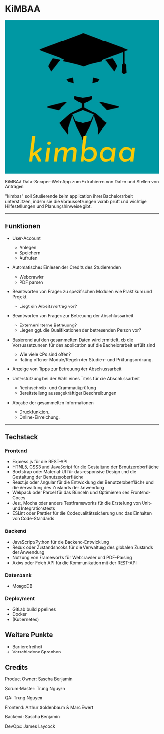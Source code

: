 # KiMBAA


![Kimbaa logo](/res/kimbaa_logo.jpg "kimbaa logo")

KiMBAA Data-Scraper-Web-App zum Extrahieren von Daten und Stellen von Anträgen 


"kimbaa" soll Studierende beim application ihrer Bachelorarbeit unterstützen, indem sie die Voraussetzungen vorab prüft und wichtige Hilfestellungen und Planungshinweise gibt.

---

## Funktionen

- User-Account
    - Anlegen
    - Speichern 
    - Aufrufen

- Automatisches Einlesen der Credits des Studierenden
    - Webcrawler
    - PDF parsen 

- Beantworten von Fragen zu spezifischen Modulen wie Praktikum und Projekt
    - Liegt ein Arbeitsvertrag vor?
- Beantworten von Fragen zur Betreuung der Abschlussarbeit
    - Externer/Interne Betreuung?
    - Liegen ggf. die Qualifikationen der betreuenden Person vor?

- Basierend auf den gesammelten Daten wird ermittelt, ob die Voraussetzungen für den application auf die Bachelorarbeit erfüllt sind
    - Wie viele CPs sind offen?
    - Rating offener Module/Regeln der Studien- und Prüfungsordnung.

- Anzeige von Tipps zur Betreuung der Abschlussarbeit
- Unterstützung bei der Wahl eines Titels für die Abschlussarbeit
    - Rechtschreib- und Grammatikprüfung
    - Bereitstellung aussagekräftiger Beschreibungen

- Abgabe der gesammelten Informationen
    - Druckfunktion..
    - Online-Einreichung.

---

## Techstack

### Frontend 

- Express.js für die REST-API
- HTML5, CSS3 und JavaScript für die Gestaltung der Benutzeroberfläche
- Bootstrap oder Material-UI für das responsive Design und die Gestaltung der Benutzeroberfläche
- React.js oder Angular für die Entwicklung der Benutzeroberfläche und die Verwaltung des Zustands der Anwendung
- Webpack oder Parcel für das Bündeln und Optimieren des Frontend-Codes
- Jest, Mocha oder andere Testframeworks für die Erstellung von Unit- und Integrationstests
- ESLint oder Prettier für die Codequalitätssicherung und das Einhalten von Code-Standards

### Backend 

- JavaScript/Python für die Backend-Entwicklung
- Redux oder Zustandshooks für die Verwaltung des globalen Zustands der Anwendung
- Nutzung von Frameworks für Webcrawler und PDF-Parsing
- Axios oder Fetch API für die Kommunikation mit der REST-API

### Datenbank 

- MongoDB

### Deployment

- GitLab build pipelines
- Docker
- (Kubernetes)


## Weitere Punkte

- Barrierefreiheit
- Verschiedene Sprachen


## Credits

Product Owner: Sascha Benjamin

Scrum-Master:  Trung Nguyen

QA: Trung Nguyen

Frontend: Arthur Goldenbaum & Marc Ewert

Backend: Sascha Benjamin

DevOps: James Laycock
